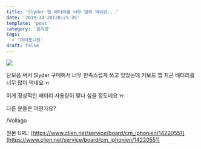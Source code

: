 ```yaml
---
title: 'Slyder 앱 배터리를 너무 많이 먹네요...'
date: '2019-10-28T20:25:35'
template: 'post'
category: '클리앙'
tags: 
  - '아이포니앙'
draft: false
---
```


![](https://i.imgur.com/J3sBCga.jpg)

단모음 써서 Slyder 구매해서 너무 만족스럽게 쓰고 있었는데 키보드 앱 치곤 배터리를 너무 많이 먹네요 ㅠ

이게 정상적인 배터리 사용량이 맞나 싶을 정도네요 ㅠ

다른 분들은 어떤가요?

/Vollago

원본 URL: [https://www.clien.net/service/board/cm_iphonien/14220551](https://www.clien.net/service/board/cm_iphonien/14220551)